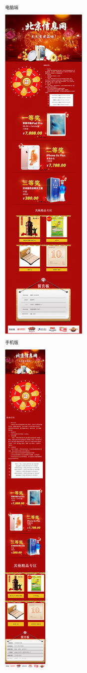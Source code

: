 电脑端

![image](https://github.com/jijinduoduo/draw/blob/master/draw1_bjxxw/index.jpg)


手机版

![image](https://github.com/jijinduoduo/draw/blob/master/draw1_bjxxw/index_phone.jpg)

